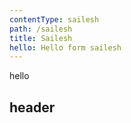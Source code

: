 ```yaml
---
contentType: sailesh
path: /sailesh
title: Sailesh
hello: Hello form sailesh
---
```


hello

## header
